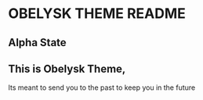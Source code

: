 # OBELYSK THEME README

## Alpha State

## This is Obelysk Theme,

Its meant to send you to the past to keep you in the future
